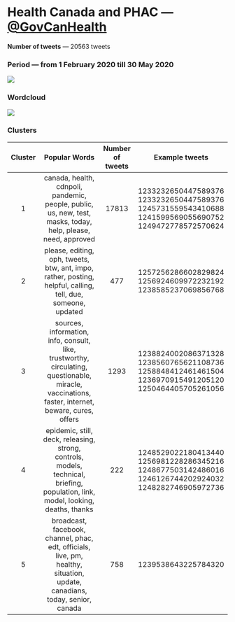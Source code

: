 # Health Canada and PHAC — [@GovCanHealth](https://twitter.com/GovCanHealth)

**Number of tweets** — 20563 tweets



### Period — from 1 February 2020 till 30 May 2020



![](https://github.com/vitiugin/who/blob/master/appendix/time_series/GovCanHealth_timeseries.png?raw=true)



### Wordcloud

![](https://github.com/vitiugin/who/blob/master/appendix/wordclouds/GovCanHealth_cloud.png?raw=true)



### Clusters

| **Cluster** |                      **Popular Words**                       | **Number of tweets** | **Example tweets**                                          |
| :---------: | :----------------------------------------------------------: | :------------------: | ------------------------------------------------------------ |
|      1      | canada, health, cdnpoli, pandemic, people, public, us, new, test, masks, today, help, please, need, approved |        17813        | 1233232650447589376<br />1233232650447589376<br />1245731559543410688<br />1241599569055690752<br />1249472778572570624 |
|      2      | please, editing, oph, tweets, btw, ant, impo, rather, posting, helpful, calling, tell, due, someone, updated |        477         | 1257256286602829824<br />1256924609972232192<br />1238585237069856768|
|      3      | sources, information, info, consult, like, trustworthy, circulating, questionable, miracle, vaccinations, faster, internet, beware, cures, offers |        1293         | 1238824002086371328<br />1238560765621108736<br />1258848412461461504<br />1236970915491205120<br />1250464405705261056 |
|      4      | epidemic, still, deck, releasing, strong, controls, models, technical, briefing, population, link, model, looking, deaths, thanks |         222          | 1248529022180413440<br />1256981228286345216<br />1248677503142486016<br />1246126744202924032<br />1248282746905972736 |
|      5      | broadcast, facebook, channel, phac, edt, officials, live, pm, healthy, situation, update, canadians, today, senior, canada |         758          | 1239538643225784320 |
